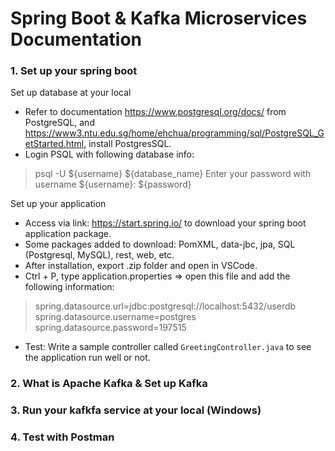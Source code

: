 # Spring Boot & Kafka Microservices Documentation

### 1. Set up your spring boot

Set up database at your local
- Refer to documentation https://www.postgresql.org/docs/ from PostgreSQL, and https://www3.ntu.edu.sg/home/ehchua/programming/sql/PostgreSQL_GetStarted.html, install PostgresSQL.
- Login PSQL with following database info:
> psql -U ${username} ${database_name}
> Enter your password with username ${username}: ${password}

Set up your application 
- Access via link: https://start.spring.io/ to download your spring boot application package.
- Some packages added to download: PomXML, data-jbc, jpa, SQL (Postgresql, MySQL), rest, web, etc.
- After installation, export .zip folder and open in VSCode.
- Ctrl + P, type application.properties => open this file and add the following information:
> spring.datasource.url=jdbc:postgresql://localhost:5432/userdb 
> spring.datasource.username=postgres
> spring.datasource.password=197515
- Test: Write a sample controller called `GreetingController.java` to see the application run well or not.

### 2. What is Apache Kafka & Set up Kafka

### 3. Run your kafkfa service at your local (Windows)

### 4. Test with Postman
